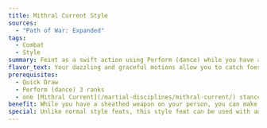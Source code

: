 ```yaml
---
title: Mithral Current Style
sources:
  - "Path of War: Expanded"
tags:
  - Combat
  - Style
summary: Feint as a swift action using Perform (dance) while you have a sheathed weapon
flavor_text: Your dazzling and graceful motions allow you to catch foes off guard.
prerequisites:
  - Quick Draw
  - Perform (dance) 3 ranks
  - one [Mithral Current](/martial-disciplines/mithral-current/) stance known
benefit: While you have a sheathed weapon on your person, you can make a feint against an opponent within your melee reach as a swift action. You may make Perform (dance) checks in place of Bluff checks when feinting in this way.
special: Unlike normal style feats, this style feat can be used with any weapon, and isn't limited to unarmed strikes.
---
```


